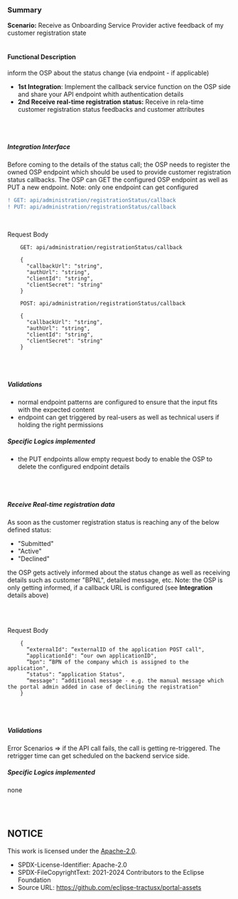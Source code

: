 ### Summary

**Scenario:** Receive as Onboarding Service Provider active feedback of my customer registration state
<br>
<br>

#### Functional Description

inform the OSP about the status change (via endpoint - if applicable)

* **1st Integration**: Implement the callback service function on the OSP side and share your API endpoint whith authentication details
* **2nd Receive real-time registration status:** Receive in rela-time customer registration status feedbacks and customer attributes
 

<br>
<br>

##### Integration Interface

Before coming to the details of the status call; the OSP needs to register the owned OSP endpoint which should be used to provide customer registration status callbacks.
The OSP can GET the configured OSP endpoint as well as PUT a new endpoint. Note: only one endpoint can get configured

```diff
! GET: api/administration/registrationStatus/callback
! PUT: api/administration/registrationStatus/callback
```

<br>

Request Body

        GET: api/administration/registrationStatus/callback
        
        {
          "callbackUrl": "string",
          "authUrl": "string",
          "clientId": "string",
          "clientSecret": "string"
        }     
        
        POST: api/administration/registrationStatus/callback 
        
        {
          "callbackUrl": "string",
          "authUrl": "string",
          "clientId": "string",
          "clientSecret": "string"
        }


<br>
<br>

##### Validations

- normal endpoint patterns are configured to ensure that the input fits with the expected content
- endpoint can get triggered by real-users as well as technical users if holding the right permissions

##### Specific Logics implemented

- the PUT endpoints allow empty request body to enable the OSP to delete the configured endpoint details

<br>
<br>

##### Receive Real-time registration data

As soon as the customer registration status is reaching any of the below defined status:
* "Submitted"
* "Active"
* "Declined"

the OSP gets actively informed about the status change as well as receiving details such as customer "BPNL", detailed message, etc.
Note: the OSP is only getting informed, if a callback URL is configured (see **Integration** details above)

<br>
<br>

Request Body

        {
          “externalId": “externalID of the application POST call",
          “applicationId": “our own applicationID",
          “bpn": “BPN of the company which is assigned to the application",
          “status": “application Status",
          “message": “additional message - e.g. the manual message which the portal admin added in case of declining the registration"
        }


<br>
<br>

##### Validations

Error Scenarios
=> if the API call fails, the call is getting re-triggered. The retrigger time can get scheduled on the backend service side.


##### Specific Logics implemented

none

<br>
<br>


## NOTICE

This work is licensed under the [Apache-2.0](https://www.apache.org/licenses/LICENSE-2.0).

- SPDX-License-Identifier: Apache-2.0
- SPDX-FileCopyrightText: 2021-2024 Contributors to the Eclipse Foundation
- Source URL: https://github.com/eclipse-tractusx/portal-assets
